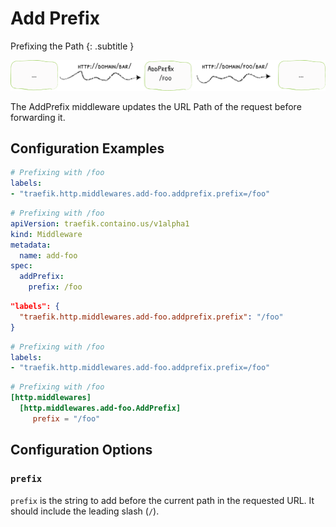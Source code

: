 # Add Prefix

Prefixing the Path 
{: .subtitle }

![AddPrefix](../assets/img/middleware/addprefix.png) 

The AddPrefix middleware updates the URL Path of the request before forwarding it.

## Configuration Examples

```yaml tab="Docker"
# Prefixing with /foo
labels:
- "traefik.http.middlewares.add-foo.addprefix.prefix=/foo"
```

```yaml tab="Kubernetes"
# Prefixing with /foo
apiVersion: traefik.containo.us/v1alpha1
kind: Middleware
metadata:
  name: add-foo
spec:
  addPrefix:
    prefix: /foo
```

```json tab="Marathon"
"labels": {
  "traefik.http.middlewares.add-foo.addprefix.prefix": "/foo"
}
```

```yaml tab="Rancher"
# Prefixing with /foo
labels:
- "traefik.http.middlewares.add-foo.addprefix.prefix=/foo"
```

```toml tab="File"
# Prefixing with /foo
[http.middlewares]
  [http.middlewares.add-foo.AddPrefix]
     prefix = "/foo"
```

## Configuration Options

### `prefix`

`prefix` is the string to add before the current path in the requested URL. It should include the leading slash (`/`).
